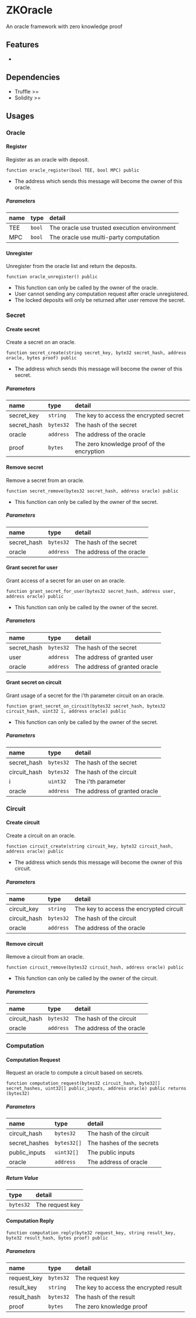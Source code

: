 # ZKOracle
An oracle framework with zero knowledge proof

## Features

* 

## Dependencies

* Truffle >=
* Solidity >=

## Usages

### Oracle

#### Register
Register as an oracle with deposit.

`function oracle_register(bool TEE, bool MPC) public`

* The address which sends this message will become the owner of this oracle.

##### Parameters

| name | type | detail |
| :-- | :-- | :-- |
| TEE | `bool` | The oracle use trusted execution environment |
| MPC | `bool` | The oracle use multi-party computation |

#### Unregister
Unregister from the oracle list and return the deposits.

`function oracle_unregister() public`

* This function can only be called by the owner of the oracle.
* User cannot sending any computation request after oracle unregistered.
* The locked deposits will only be returned after user remove the secret.

### Secret

#### Create secret
Create a secret on an oracle.

`function secret_create(string secret_key, byte32 secret_hash, address oracle, bytes proof) public`

* The address which sends this message will become the owner of this secret.

##### Parameters

| name | type | detail |
| :-- | :-- | :-- |
| secret_key | `string` | The key to access the encrypted secret |
| secret_hash | `bytes32` | The hash of the secret |
| oracle | `address` | The address of the oracle |
| proof | `bytes` | The zero knowledge proof of the encryption |

#### Remove secret
Remove a secret from an oracle.

`function secret_remove(bytes32 secret_hash, address oracle) public`

* This function can only be called by the owner of the secret.

##### Parameters

| name | type | detail |
| :-- | :-- | :-- |
| secret_hash | `bytes32` | The hash of the secret |
| oracle | `address` | The address of the oracle |

#### Grant secret for user
Grant access of a secret for an user on an oracle.

`function grant_secret_for_user(bytes32 secret_hash, address user, address oracle) public`

* This function can only be called by the owner of the secret.

##### Parameters

| name | type | detail |
| :-- | :-- | :-- |
| secret_hash | `bytes32` | The hash of the secret |
| user | `address` | The address of granted user |
| oracle | `address` | The address of granted oracle |

#### Grant secret on circuit
Grant usage of a secret for the i'th parameter circuit on an oracle.

`function grant_secret_on_circuit(bytes32 secret_hash, bytes32 circuit_hash, uint32 i, address oracle) public`

* This function can only be called by the owner of the secret.

##### Parameters

| name | type | detail |
| :-- | :-- | :-- |
| secret_hash | `bytes32` | The hash of the secret |
| circuit_hash | `bytes32` | The hash of the circuit |
| i | `uint32` | The i'th parameter |
| oracle | `address` | The address of granted oracle |

### Circuit

#### Create circuit
Create a circuit on an oracle.

`function circuit_create(string circuit_key, byte32 circuit_hash, address oracle) public`

* The address which sends this message will become the owner of this circuit.

##### Parameters

| name | type | detail |
| :-- | :-- | :-- |
| circuit_key | `string` | The key to access the encrypted circuit |
| circuit_hash | `bytes32` | The hash of the circuit |
| oracle | `address` | The address of the oracle |

#### Remove circuit
Remove a circuit from an oracle.

`function circuit_remove(bytes32 circuit_hash, address oracle) public`

* This function can only be called by the owner of the circuit.

##### Parameters

| name | type | detail |
| :-- | :-- | :-- |
| circuit_hash | `bytes32` | The hash of the circuit |
| oracle | `address` | The address of the oracle |

### Computation

#### Computation Request
Request an oracle to compute a circuit based on secrets.

`function computation_request(bytes32 circuit_hash, byte32[] secret_hashes, uint32[] public_inputs, address oracle) public returns (bytes32)`

##### Parameters

| name | type | detail |
| :-- | :-- | :-- |
| circuit_hash | `bytes32` | The hash of the circuit |
| secret_hashes | `bytes32[]` | The hashes of the secrets |
| public_inputs | `uint32[]` | The public inputs |
| oracle | `address` | The address of oracle |

##### Return Value

| type | detail |
| :-- | :-- |
| `bytes32` | The request key |

#### Computation Reply

`function computation_reply(byte32 request_key, string result_key, byte32 result_hash, bytes proof) public`

##### Parameters

| name | type | detail |
| :-- | :-- | :-- |
| request_key | `bytes32` | The request key |
| result_key | `string` | The key to access the encrypted result |
| result_hash | `bytes32` | The hash of the result |
| proof | `bytes` | The zero knowledge proof |

<!--
### Return values

| name | detail |
| :-- | :-- |
| SUCCESS | The operation successfully |
| EACCESS |  |

##### Return Value

| type | detail |
| :-- | :-- |
| `uint8` | Success or not |
-->
